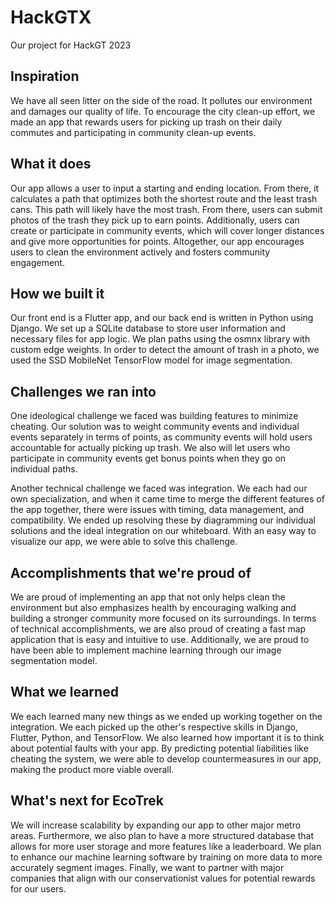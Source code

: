 # HackGTX
Our project for HackGT 2023

## Inspiration
We have all seen litter on the side of the road. It pollutes our environment and damages our quality of life. To encourage the city clean-up effort, we made an app that rewards users for picking up trash on their daily commutes and participating in community clean-up events.
## What it does
Our app allows a user to input a starting and ending location. From there, it calculates a path that optimizes both the shortest route and the least trash cans. This path will likely have the most trash. From there, users can submit photos of the trash they pick up to earn points. Additionally, users can create or participate in community events, which will cover longer distances and give more opportunities for points. Altogether, our app encourages users to clean the environment actively and fosters community engagement. 
## How we built it
Our front end is a Flutter app, and our back end is written in Python using Django. We set up a SQLite database to store user information and necessary files for app logic. We plan paths using the osmnx library with custom edge weights. In order to detect the amount of trash in a photo, we used the SSD MobileNet TensorFlow model for image segmentation. 
## Challenges we ran into
One ideological challenge we faced was building features to minimize cheating. Our solution was to weight community events and individual events separately in terms of points, as community events will hold users accountable for actually picking up trash. We also will let users who participate in community events get bonus points when they go on individual paths.

Another technical challenge we faced was integration. We each had our own specialization, and when it came time to merge the different features of the app together, there were issues with timing, data management, and compatibility. We ended up resolving these by diagramming our individual solutions and the ideal integration on our whiteboard. With an easy way to visualize our app, we were able to solve this challenge. 
## Accomplishments that we're proud of
We are proud of implementing an app that not only helps clean the environment but also emphasizes health by encouraging walking and building a stronger community more focused on its surroundings. In terms of technical accomplishments, we are also proud of creating a fast map application that is easy and intuitive to use. Additionally, we are proud to have been able to implement machine learning through our image segmentation model.
## What we learned
We each learned many new things as we ended up working together on the integration. We each picked up the other's respective skills in Django, Flutter, Python, and TensorFlow. We also learned how important it is to think about potential faults with your app. By predicting potential liabilities like cheating the system, we were able to develop countermeasures in our app, making the product more viable overall.
## What's next for EcoTrek
We will increase scalability by expanding our app to other major metro areas. Furthermore, we also plan to have a more structured database that allows for more user storage and more features like a leaderboard. We plan to enhance our machine learning software by training on more data to more accurately segment images. Finally, we want to partner with major companies that align with our conservationist values for potential rewards for our users.
